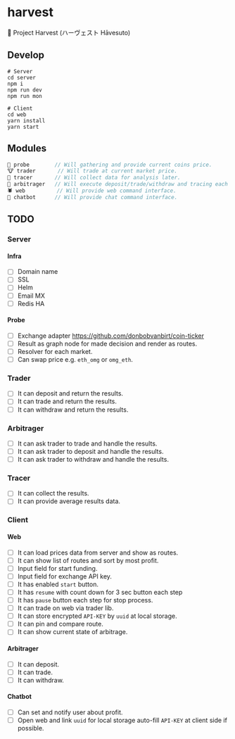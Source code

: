 # harvest
🐝 Project Harvest (ハーヴェスト Hāvesuto)

## Develop
```
# Server
cd server
npm i
npm run dev
npm run mon

# Client
cd web
yarn install
yarn start
```

## Modules
```js
🐜 probe        // Will gathering and provide current coins price.
🐮 trader       // Will trade at current market price.
🐯 tracer       // Will collect data for analysis later.
🐝 arbitrager   // Will execute deposit/trade/withdraw and tracing each step.
🕷 web          // Will provide web command interface.
🤖 chatbot      // Will provide chat command interface.
```

## TODO
### Server
#### Infra
- [ ] Domain name
- [ ] SSL
- [ ] Helm
- [ ] Email MX
- [ ] Redis HA

#### Probe
- [ ] Exchange adapter https://github.com/donbobvanbirt/coin-ticker
- [ ] Result as graph node for made decision and render as routes.
- [ ] Resolver for each market.
- [ ] Can swap price e.g. `eth_omg` or `omg_eth`.

### Trader
- [ ] It can deposit and return the results.
- [ ] It can trade and return the results.
- [ ] It can withdraw and return the results.

### Arbitrager
- [ ] It can ask trader to trade and handle the results.
- [ ] It can ask trader to deposit and handle the results.
- [ ] It can ask trader to withdraw and handle the results.

### Tracer
- [ ] It can collect the results.
- [ ] It can provide average results data.

### Client
#### Web
- [ ] It can load prices data from server and show as routes.
- [ ] It can show list of routes and sort by most profit.
- [ ] Input field for start funding.
- [ ] Input field for exchange API key.
- [ ] It has enabled `start` button.
- [ ] It has `resume` with count down for 3 sec button each step
- [ ] It has `pause` button each step for stop process.
- [ ] It can trade on web via trader lib.
- [ ] It can store encrypted `API-KEY` by `uuid` at local storage.
- [ ] It can pin and compare route.
- [ ] It can show current state of arbitrage.

#### Arbitrager
- [ ] It can deposit.
- [ ] It can trade.
- [ ] It can withdraw.

#### Chatbot
- [ ] Can set and notify user about profit.
- [ ] Open web and link `uuid` for local storage auto-fill `API-KEY` at client side if possible.

